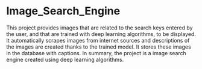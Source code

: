 # Image_Search_Engine
This project provides images that are related to the search keys entered by the user, and that are trained with deep learning algorithms, to be displayed. It automatically scrapes images from internet sources and descriptions of the images are created thanks to the trained model. It stores these images in the database with captions. In summary, the project is a image search engine created using deep learning algorithms.
